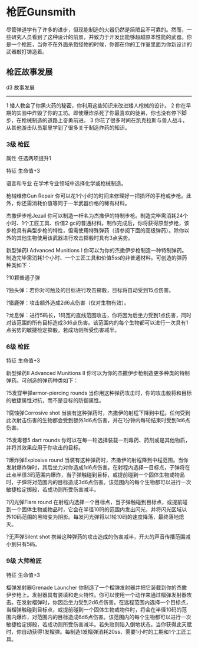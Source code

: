 # 枪匠Gunsmith

尽管弹道学有了许多的进步，但现能制造的火器仍然是简陋且不可靠的。然而，一些研究人员看到了这种设计的前景，并致力于开发出能够超越原本性能的武器。你是一个枪匠，当你不在外面杀戮怪物的时候，你都在你的工作室里面为你新设计的武器敲打铸造着。

## 枪匠故事发展

  d3   故事发展
  ---- --------------------------------------------------------------------------------------------------------------
  1    矮人教会了你黑火药的秘密，你利用这些知识来改进矮人枪械的设计。
  2    你在早期的实验中炸毁了你的工坊。即使爆炸杀死了你最喜欢的徒弟，你也没有停下脚步，在枪械制造的道路上奋勇前进。
  3    你花了很多时间在凯克拉斯与兽人战斗，从其他游击队员那里学到了很多关于制造炸药的知识。

### 3级 枪匠

属性 任选两项提升1

特征 生命值+3

语言和专业 在学术专业领域中选择化学或枪械制造。

枪械维修Gun Repair
你可以花1个小时的时间来修理好一把损坏的手枪或步枪。此外，你还需消耗价值等同于一半武器价格的稀有材料。

杰撒伊步枪Jezail
你可以制造一杆名为杰撒伊的特制步枪。制造完毕需消耗24个小时、1个工匠工具、价值2
gc的普通材料。制作完成后，你将获得原型步枪，该步枪具有典型步枪的特性，但需使用特殊弹药（请参阅下面的高级弹药）。除你以外的其他生物使用该武器进行攻击掷骰时具有3点劣势。

新型弹药I Advanced Munitions I
你可以为你的杰撒伊步枪制造一种特制弹药。制造完毕需消耗1个小时、一个工匠工具和价值5ss的非普通材料。可创造的弹药种类如下：

?10颗普通子弹

?独头弹：若你对可触及的目标进行攻击掷骰，目标将自动受到15点伤害。

?猎鹿弹：攻击额外造成2d6点伤害（仅对生物有效）。

?龙息弹：进行5码长，1码宽的直线范围攻击，你将因为后坐力受到1点伤害，同时对该范围的所有目标造成3d6点伤害。该范围内的每个生物都可以进行一次具有1点劣势的敏捷检定掷骰，若成功则所受伤害减半。

### 6级 枪匠

特征 生命值+3

新型弹药II Advanced Munitions II
你可以为你的杰撒伊步枪制造更多种类的特制弹药。可创造的弹药种类如下：

?5发穿甲弹armor-piercing rounds
当你用这种弹药攻击时，你的攻击骰将和目标的敏捷属性对抗，而不是目标的防御属性。

?腐蚀弹Corrosive shot
当装有这种弹药时，杰撒伊的射程下降到中程。任何受到此次射击伤害的生物都会受到额外1d6点伤害，并在1分钟内每轮结束时受到1d6点伤害。

?5发毒镖5 dart rounds
你可以在每一轮选择装载一剂毒药、药剂或是其他物质，并将其效果应用于你攻击的目标。

?爆炸弹Explosive round
当装有这种弹药时，杰撒伊的射程降到中程范围。当你发射爆炸弹时，其后坐力对你造成1d6点伤害。在射程内选择一目标点，子弹将在此点半径3码范围内爆炸，当子弹触碰到目标，或提前碰到一个固体生物或物品时，子弹将对范围内的目标造成3d6点伤害。该范围内的每个生物都可以进行一次敏捷检定掷骰，若成功则所受伤害减半。

?闪光弹Flare round
在射程内选择一个目标点，当子弹触碰到目标点，或提前碰到一个固体生物或物品时，它会在半径10码的范围内发出闪光，并将闪光区域以外10码范围的黑暗变为阴影。每发闪光弹将以1轮10码的速度降落，最终落地熄灭。

?无声弹Silent shot
携带这种弹药的攻击造成的伤害减半，开火的声音传播范围减小到只有5码。

### 9级 大师枪匠

特征 生命值+3

榴弹发射器Grenade Launcher
你制造了一个榴弹发射器并把它装载到你的杰撒伊步枪上。发射器具有装填和走火特性。你可以使用一个动作来通过榴弹发射器攻击。在发射榴弹时，你因后坐力受到2d6点伤害。在远程范围内选择一个目标点，当榴弹触碰到目标点，或提前碰到一个固体生物或物件时，将会在半径10码的范围内爆炸，对范围内的目标造成6d6点伤害。该范围内的每个生物都可以进行一次敏捷检定掷骰，若成功则所受伤害减半。若失败则陷入倒地状态。当你获得此天赋时，你自动获得1发榴弹。每制造1发榴弹消耗20ss、需要1小时的工期和1个工匠工具。
